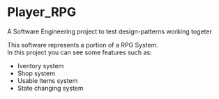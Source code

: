 # Player_RPG
A Software Engineering project to test design-patterns working togeter

This software represents a portion of a RPG System.  
In this project you can see some features such as:  
- Iventory system 
- Shop system
- Usable Items system
- State changing system 
